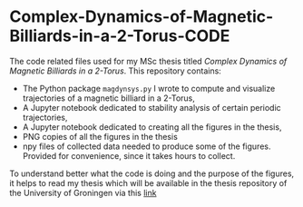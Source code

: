 # Complex-Dynamics-of-Magnetic-Billiards-in-a-2-Torus-CODE
The code related files used for my MSc thesis titled *Complex Dynamics of Magnetic Billiards in a 2-Torus*. This repository contains:
- The Python package `magdynsys.py` I wrote to compute and visualize trajectories of a magnetic billiard in a 2-Torus,
- A Jupyter notebook dedicated to stability analysis of certain periodic trajectories,
- A Jupyter notebook dedicated to creating all the figures in the thesis,
- PNG copies of all the figures in the thesis
- npy files of collected data needed to produce some of the figures. Provided for convenience, since it takes hours to collect.

To understand better what the code is doing and the purpose of the figures, it helps to read my thesis which will be available in the thesis repository of the University of Groningen via this [link](https://fse.studenttheses.ub.rug.nl/view/degree_programme/mathematics/master/2023.html)
